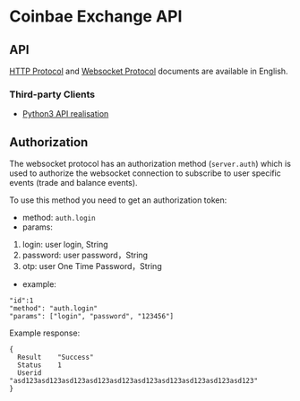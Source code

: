 # Coinbae Exchange API
## API

[HTTP Protocol](https://github.com/CoinbaeOrg/Coinbae-Exchange-API/HTTP-Protocol.md) and [Websocket Protocol](https://github.com/CoinbaeOrg/Coinbae-Exchange-API/WebSocket-Protocol.md) documents are available in English. 

### Third-party Clients

- [Python3 API realisation](https://github.com/CoinbaeOrg/Coinbae-Exchange-API/python-api)


## Authorization

The websocket protocol has an authorization method (`server.auth`) which is used to authorize the websocket connection to subscribe to user specific events (trade and balance events).

To use this method you need to get an authorization token:

* method: `auth.login`
* params: 
1. login: user login, String
2. password: user password，String
3. otp: user One Time Password，String

* example: 

```
"id":1
"method": "auth.login"
"params": ["login", "password", "123456"]
```

Example response: 
```
{
  Result	"Success"
  Status	1
  Userid	"asd123asd123asd123asd123asd123asd123asd123asd123asd123asd123"
}
```

